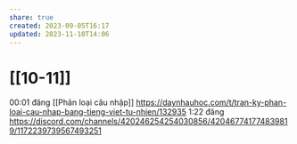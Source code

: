 ```yaml
---
share: true
created: 2023-09-05T16:17
updated: 2023-11-10T14:06
---
```

# [[10-11]]
00:01 đăng [[Phân loại câu nhập]] https://daynhauhoc.com/t/tran-ky-phan-loai-cau-nhap-bang-tieng-viet-tu-nhien/132935
1:22 đăng https://discord.com/channels/420246254254030856/420467741774839819/1172239739567493251